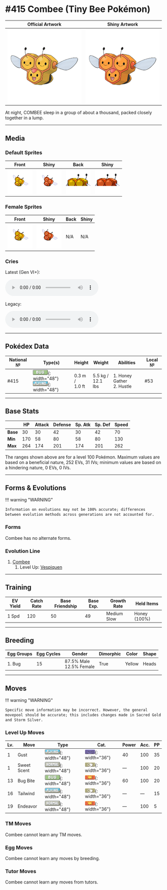 # #415 Combee (Tiny Bee Pokémon)

| Official Artwork | Shiny Artwork |
|------------------|---------------|
| ![Official Artwork](../assets/sprites/combee/official.png "Combee") | ![Shiny Artwork](../assets/sprites/combee/official_shiny.png "Combee") |

At night, COMBEE sleep in a group of about a thousand, packed closely together in a lump.

---

## Media

### Default Sprites

| Front | Shiny | Back | Shiny |
|-------|-------|------|-------|
| ![Combee](../assets/sprites/combee/front.gif "Combee: At night, COMBEE sleep in a group of about a thousand, packed closely together in a lump.") | ![Combee](../assets/sprites/combee/front_shiny.png "Combee: At night, COMBEE sleep in a group of about a thousand, packed closely together in a lump.") | ![Combee](../assets/sprites/combee/back.png "Combee: At night, COMBEE sleep in a group of about a thousand, packed closely together in a lump.") | ![Combee](../assets/sprites/combee/back_shiny.png "Combee: At night, COMBEE sleep in a group of about a thousand, packed closely together in a lump.") |

### Female Sprites

| Front | Shiny | Back | Shiny |
|-------|-------|------|-------|
| ![Combee](../assets/sprites/combee/front_female.gif "Combee: At night, COMBEE sleep in a group of about a thousand, packed closely together in a lump.") | ![Combee](../assets/sprites/combee/front_shiny_female.png "Combee: At night, COMBEE sleep in a group of about a thousand, packed closely together in a lump.") | N/A | N/A |

### Cries

Latest (Gen VI+):

<audio controls>
<source src='../../assets/cries/combee/latest.ogg' type='audio/ogg'>
  Your browser does not support the audio element.
</audio>

Legacy:

<audio controls>
<source src='../../assets/cries/combee/legacy.ogg' type='audio/ogg'>
  Your browser does not support the audio element.
</audio>

---

## Pokédex Data

| National № | Type(s) | Height | Weight | Abilities | Local № |
|------------|---------|--------|--------|-----------|---------|
| #415 | ![bug](../assets/types/bug.png "Bug"){: width="48"}<br>![flying](../assets/types/flying.png "Flying"){: width="48"} | 0.3 m /<br>1.0 ft | 5.5 kg /<br>12.1 lbs | 1. <span class="tooltip" title="The Pokémon may gather Honey from somewhere.">Honey Gather</span><br>2. <span class="tooltip" title="Boosts the Attack stat, but lowers accuracy.">Hustle</span> | #53 |

---

## Base Stats
|   | HP | Attack | Defense | Sp. Atk | Sp. Def | Speed |
|---|----|--------|---------|---------|---------|-------|
| **Base** | 30 | 30 | 42 | 30 | 42 | 70 |
| **Min** | 170 | 58 | 80 | 58 | 80 | 130 |
| **Max** | 264 | 174 | 201 | 174 | 201 | 262 |

The ranges shown above are for a level 100 Pokémon. Maximum values are based on a beneficial nature, 252 EVs, 31 IVs; minimum values are based on a hindering nature, 0 EVs, 0 IVs.

---

## Forms & Evolutions

!!! warning "WARNING"

    Information on evolutions may not be 100% accurate; differences between evolution methods across generations are not accounted for.

### Forms

Combee has no alternate forms.

### Evolution Line

1. [Combee](combee.md/)
    1. Level Up: [Vespiquen](vespiquen.md/)




---

## Training

| EV Yield | Catch Rate | Base Friendship | Base Exp. | Growth Rate | Held Items |
|----------|------------|-----------------|-----------|-------------|------------|
| 1 Spd | 120 | 50 | 49 | Medium Slow | <span class="tooltip" title="A sweet honey with a lush aroma that attracts wild Pokémon when it is used in grass, caves, or on special trees.">Honey</span> (100%) |

---

## Breeding

| Egg Groups | Egg Cycles | Gender | Dimorphic | Color | Shape |
|------------|------------|--------|-----------|-------|-------|
| 1. Bug | 15 | 87.5% Male<br>12.5% Female | True | Yellow | Heads |

---

## Moves

!!! warning "WARNING"

    Specific move information may be incorrect. However, the general movepool should be accurate; this includes changes made in Sacred Gold and Storm Silver.

### Level Up Moves

| Lv. | Move | Type | Cat. | Power | Acc. | PP |
| --- | --- | --- | --- | --- | --- | --- |
| 1 | <span class="tooltip" title="A gust of wind is whipped up by wings and launched at the foe to inflict damage. ">Gust</span> | ![flying](../assets/types/flying.png "Flying"){: width="48"} | ![special](../assets/move_category/special.png "Special"){: width="36"} | 40 | 100 | 35 |
| 1 | <span class="tooltip" title="A sweet scent that lowers the foe’s evasiveness. It also lures wild Pokémon if used in grass, etc.">Sweet Scent</span> | ![normal](../assets/types/normal.png "Normal"){: width="48"} | ![status](../assets/move_category/status.png "Status"){: width="36"} | — | 100 | 20 |
| 13 | <span class="tooltip" title="The user bites the foe. If the foe is holding a Berry, the user eats it and gains its effect.">Bug Bite</span> | ![bug](../assets/types/bug.png "Bug"){: width="48"} | ![physical](../assets/move_category/physical.png "Physical"){: width="36"} | 60 | 100 | 20 |
| 16 | <span class="tooltip" title="The user whips up a turbulent whirlwind that ups the Speed of all party Pokémon for three turns.">Tailwind</span> | ![flying](../assets/types/flying.png "Flying"){: width="48"} | ![status](../assets/move_category/status.png "Status"){: width="36"} | — | — | 15 |
| 19 | <span class="tooltip" title="An attack move that cuts down the foe’s HP to equal the user’s HP. ">Endeavor</span> | ![normal](../assets/types/normal.png "Normal"){: width="48"} | ![physical](../assets/move_category/physical.png "Physical"){: width="36"} | — | 100 | 5 |

### TM Moves

Combee cannot learn any TM moves.
### Egg Moves

Combee cannot learn any moves by breeding.
### Tutor Moves

Combee cannot learn any moves from tutors.

